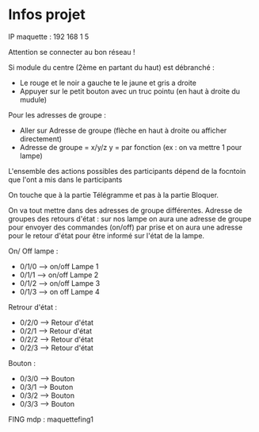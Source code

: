 # Infos projet

IP maquette : 192 168 1 5

Attention se connecter au bon réseau !

Si module du centre (2ème en partant du haut) est débranché :
- Le rouge et le noir a gauche te le jaune et gris a droite
- Appuyer sur le petit bouton avec un truc pointu (en haut à droite du mudule)

Pour les adresses de groupe :
- Aller sur Adresse de groupe (flèche en haut à droite ou afficher directement)
- Adresse de groupe = x/y/z
y = par fonction (ex : on va mettre 1 pour lampe)

L'ensemble des actions possibles des participants dépend de la focntoin que l'ont a mis dans le participants

On touche que à la partie Télégramme et pas à la partie Bloquer.

On va tout mettre dans des adresses de groupe différentes.
Adresse de groupes des retours d'état : sur nos lampe on aura une adresse de groupe pour envoyer des commandes (on/off) par prise et on aura une adresse pour le retour d'état pour être informé sur l'état de la lampe.

On/ Off lampe :

- 0/1/0 --> on/off Lampe 1
- 0/1/1 --> on/off Lampe 2
- 0/1/2 --> on/off Lampe 3
- 0/1/3 --> on off Lampe 4

Retrour d'état :

- 0/2/0 --> Retour d'état
- 0/2/1 --> Retour d'état
- 0/2/2 --> Retour d'état
- 0/2/3 --> Retour d'état

Bouton :

- 0/3/0 --> Bouton
- 0/3/1 --> Bouton
- 0/3/2 --> Bouton
- 0/3/3 --> Bouton


FING
mdp : maquettefing1
